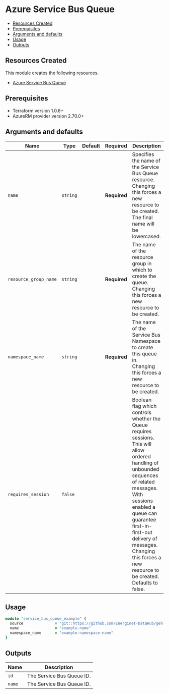 # Azure Service Bus Queue

- [Resources Created](#resources-created)
- [Prerequisites](#prerequisites)
- [Arguments and defaults](#arguments-and-defaults)
- [Usage](#usage)
- [Outputs](#outputs)

## Resources Created

This module creates the following resources.

- [Azure Service Bus Queue](https://registry.terraform.io/providers/hashicorp/azurerm/latest/docs/resources/service_bus_queue)

## Prerequisites

- Terraform version 1.0.6+
- AzureRM provider version 2.70.0+

## Arguments and defaults

| Name | Type | Default | Required | Description |
|-|-|-|-|-|
| `name` | `string` | | **Required** | Specifies the name of the Service Bus Queue resource. Changing this forces a new resource to be created. The final name will be lowercased. |
| `resource_group_name` | `string` | | **Required** | The name of the resource group in which to create the queue. Changing this forces a new resource to be created. |
| `namespace_name` | `string` | | **Required** | The name of the Service Bus Namespace to create this queue in. Changing this forces a new resource to be created. |
| `requires_session` | `false` | | | Boolean flag which controls whether the Queue requires sessions. This will allow ordered handling of unbounded sequences of related messages. With sessions enabled a queue can guarantee first-in-first-out delivery of messages. Changing this forces a new resource to be created. Defaults to false. |

## Usage

```ruby
module "service_bus_queue_example" { 
  source              = "git::https://github.com/Energinet-DataHub/geh-terraform-modules.git//azure/service_bus-queue?ref=5.1.0"
  name                = "example-name"
  namespace_name      = "example-namespace-name"
}
```

## Outputs

| Name | Description |
|-|-|
| `id` | The Service Bus Queue ID. |
| `name` | The Service Bus Queue ID. |
